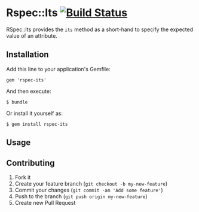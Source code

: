 # Rspec::Its [![Build Status](https://travis-ci.org/palfvin/rspec-its.png)](https://travis-ci.org/palfvin/rspec-its)

RSpec::Its provides the `its` method as a short-hand to specify the expected value of an attribute.

## Installation

Add this line to your application's Gemfile:

    gem 'rspec-its'

And then execute:

    $ bundle

Or install it yourself as:

    $ gem install rspec-its

## Usage



## Contributing

1. Fork it
2. Create your feature branch (`git checkout -b my-new-feature`)
3. Commit your changes (`git commit -am 'Add some feature'`)
4. Push to the branch (`git push origin my-new-feature`)
5. Create new Pull Request
